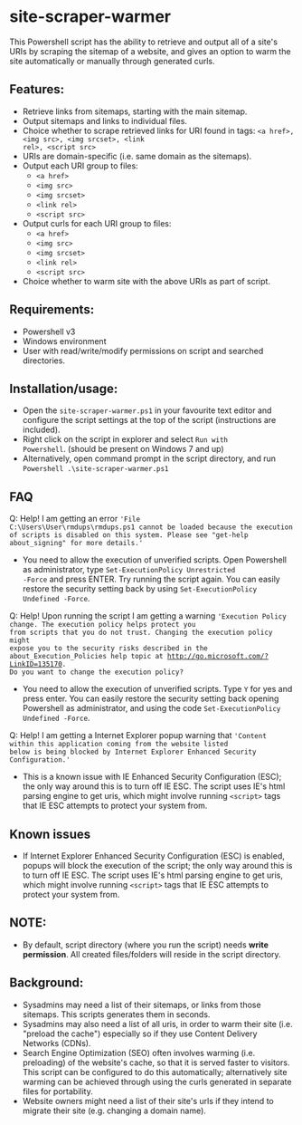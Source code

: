 # site-scraper-warmer
This Powershell script has the ability to retrieve and output all of a site's URIs by scraping the sitemap of a website,  and gives an option to warm the site automatically or manually through generated curls.

## Features:
- Retrieve links from sitemaps, starting with the main sitemap.
- Output sitemaps and links to individual files.
- Choice whether to scrape retrieved links for URI found in tags: <code>&lt;a href&gt;, &lt;img src&gt;, &lt;img srcset&gt;, &lt;link rel&gt;, &lt;script src&gt;</code>
- URIs are domain-specific (i.e. same domain as the sitemaps).
- Output each URI group to files:
  - <code>&lt;a href&gt;</code>
  - <code>&lt;img src&gt;</code>
  - <code>&lt;img srcset&gt;</code>
  - <code>&lt;link rel&gt;</code>
  - <code>&lt;script src&gt;</code>
- Output curls for each URI group to files:
  - <code>&lt;a href&gt;</code>
  - <code>&lt;img src&gt;</code>
  - <code>&lt;img srcset&gt;</code>
  - <code>&lt;link rel&gt;</code>
  - <code>&lt;script src&gt;</code>
- Choice whether to warm site with the above URIs as part of script.

## Requirements:
- Powershell v3
- Windows environment
- User with read/write/modify permissions on script and searched directories.

## Installation/usage:
- Open the <code>site-scraper-warmer.ps1</code> in your favourite text editor and configure the script settings at the top of the script (instructions are included).
- Right click on the script in explorer and select <code>Run with Powershell</code>. (should be present on Windows 7 and up)
- Alternatively, open command prompt in the script directory, and run <code>Powershell .\site-scraper-warmer.ps1</code>

## FAQ
Q: Help! I am getting an error <code>'File C:\Users\User\rmdups\rmdups.ps1 cannot be loaded because the execution of scripts is disabled on this system. Please see "get-help about_signing" for more details.'</code>
- You need to allow the execution of unverified scripts. Open Powershell as administrator, type <code>Set-ExecutionPolicy Unrestricted -Force</code> and press ENTER. Try running the script again. You can easily restore the security setting back by using <code>Set-ExecutionPolicy Undefined -Force</code>.

Q: Help! Upon running the script I am getting a warning <code>'Execution Policy change. The execution policy helps protect you from scripts that you do not trust. Changing the execution policy might expose you to the security risks described in the about_Execution_Policies help topic at http://go.microsoft.com/?LinkID=135170. Do you want to change the execution policy?</code>
- You need to allow the execution of unverified scripts. Type <code>Y</code> for yes and press enter. You can easily restore the security setting back opening Powershell as administrator, and using the code <code>Set-ExecutionPolicy Undefined -Force</code>.

Q: Help! I am getting a Internet Explorer popup warning that <code>'Content within this application coming from the website listed below is being blocked by Internet Explorer Enhanced Security Configuration.'</code>
- This is a known issue with IE Enhanced Security Configuration (ESC); the only way around this is to turn off IE ESC. The script uses IE's html parsing engine to get uris, which might involve running <code>&lt;script&gt;</code> tags that IE ESC attempts to protect your system from. 

## Known issues
- If Internet Explorer Enhanced Security Configuration (ESC) is enabled, popups will block the execution of the script; the only way around this is to turn off IE ESC. The script uses IE's html parsing engine to get uris, which might involve running <code>&lt;script&gt;</code> tags that IE ESC attempts to protect your system from. 

## NOTE:
- By default, script directory (where you run the script) needs <b>write permission</b>. All created files/folders will reside in the script directory.

## Background: 
- Sysadmins may need a list of their sitemaps, or links from those sitemaps. This scripts generates them in seconds.
- Sysadmins may also need a list of all uris, in order to warm their site (i.e. "preload the cache") especially so if they use Content Delivery Networks (CDNs).
- Search Engine Optimization (SEO) often involves warming (i.e. preloading) of the website's cache, so that it is served faster to visitors. This script can be configured to do this automatically; alternatively site warming can be achieved through using the curls generated in separate files for portability.
- Website owners might need a list of their site's urls if they intend to migrate their site (e.g. changing a domain name).


